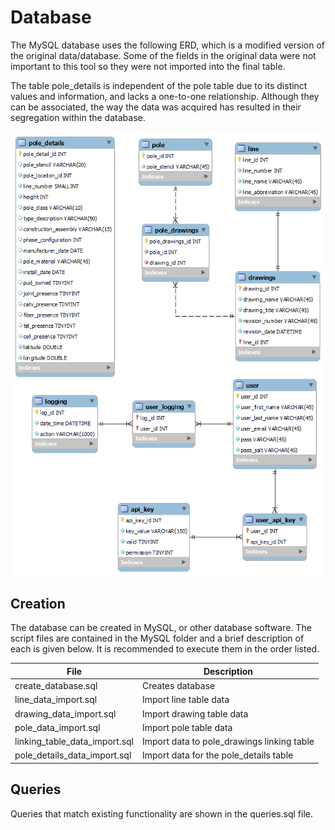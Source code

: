 # Database

The MySQL database uses the following ERD, which is a modified version of the original data/database. Some of the fields in the original data were not important to this tool so they were not imported into the final table. 

The table pole_details is independent of the pole table due to its distinct values and information, and lacks a one-to-one relationship. Although they can be associated, the way the data was acquired has resulted in their segregation within the database.

![database_img](../../back-end/mySQL/ERD.png 'database_img')

## Creation
The database can be created in MySQL, or other database software. The script files are contained in the MySQL folder and a brief description of each is given below. It is recommended to execute them in the order listed.

File | Description |
--- | --- |
create_database.sql | Creates database
line_data_import.sql | Import line table data
drawing_data_import.sql | Import drawing table data
pole_data_import.sql | Import pole table data
linking_table_data_import.sql | Import data to pole_drawings linking table
pole_details_data_import.sql | Import data for the pole_details table

## Queries
Queries that match existing functionality are shown in the queries.sql file.